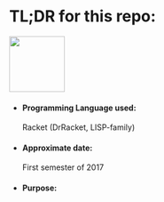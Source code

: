 <h1>TL;DR for this repo:</h1>
<img src="https://upload.wikimedia.org/wikipedia/commons/thumb/c/c1/Racket-logo.svg/512px-Racket-logo.svg.png" height="100" width="100">
<ul>
  <li><h4>Programming Language used:</h4>Racket (DrRacket, LISP-family)</li>
  <li><h4>Approximate date:</h4>First semester of 2017</li>
  <li><h4>Purpose:</h4></li>
</ul>
